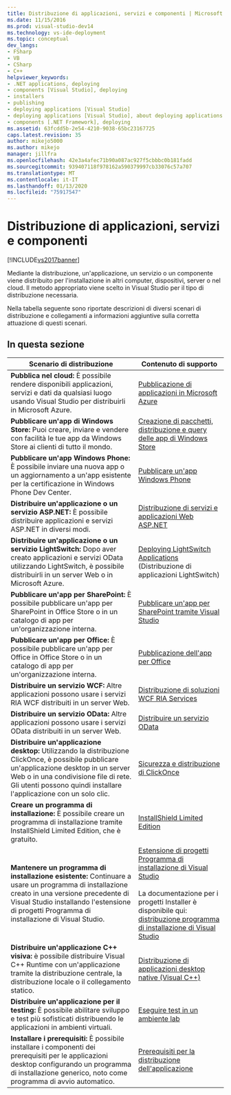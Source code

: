 ```yaml
---
title: Distribuzione di applicazioni, servizi e componenti | Microsoft Docs
ms.date: 11/15/2016
ms.prod: visual-studio-dev14
ms.technology: vs-ide-deployment
ms.topic: conceptual
dev_langs:
- FSharp
- VB
- CSharp
- C++
helpviewer_keywords:
- .NET applications, deploying
- components [Visual Studio], deploying
- installers
- publishing
- deploying applications [Visual Studio]
- deploying applications [Visual Studio], about deploying applications
- components [.NET Framework], deploying
ms.assetid: 63fcdd5b-2e54-4210-9038-65bc23167725
caps.latest.revision: 35
author: mikejo5000
ms.author: mikejo
manager: jillfra
ms.openlocfilehash: 42e3a4afec71b90a087ac927f5cbbbc0b181fadd
ms.sourcegitcommit: 939407118f978162a590379997cb33076c57a707
ms.translationtype: MT
ms.contentlocale: it-IT
ms.lasthandoff: 01/13/2020
ms.locfileid: "75917547"
---
```

# <a name="deploying-applications-services-and-components"></a>Distribuzione di applicazioni, servizi e componenti
[!INCLUDE[vs2017banner](../includes/vs2017banner.md)]

Mediante la distribuzione, un'applicazione, un servizio o un componente viene distribuito per l'installazione in altri computer, dispositivi, server o nel cloud. Il metodo appropriato viene scelto in Visual Studio per il tipo di distribuzione necessaria.  
  
 Nella tabella seguente sono riportate descrizioni di diversi scenari di distribuzione e collegamenti a informazioni aggiuntive sulla corretta attuazione di questi scenari.  
  
## <a name="in-this-section"></a>In questa sezione  
  
|Scenario di distribuzione|Contenuto di supporto|  
|-------------------------|------------------------|  
|**Pubblica nel cloud:** È possibile rendere disponibili applicazioni, servizi e dati da qualsiasi luogo usando Visual Studio per distribuirli in Microsoft Azure.|[Pubblicazione di applicazioni in Microsoft Azure](/visualstudio/deployment/quickstart-deploy-to-azure)|  
|**Pubblicare un'app di Windows Store:** Puoi creare, inviare e vendere con facilità le tue app da Windows Store ai clienti di tutto il mondo.|[Creazione di pacchetti, distribuzione e query delle app di Windows Store](https://msdn.microsoft.com/library/hh446593\(v=vs.85\).aspx)|  
|**Pubblicare un'app Windows Phone:** È possibile inviare una nuova app o un aggiornamento a un'app esistente per la certificazione in Windows Phone Dev Center.|[Pubblicare un'app Windows Phone](https://developer.microsoft.com/)|  
|**Distribuire un'applicazione o un servizio ASP.NET:** È possibile distribuire applicazioni e servizi ASP.NET in diversi modi.|[Distribuzione di servizi e applicazioni Web ASP.NET](/aspnet/mvc/overview/deployment/)|  
|**Distribuire un'applicazione o un servizio LightSwitch:** Dopo aver creato applicazioni e servizi OData utilizzando LightSwitch, è possibile distribuirli in un server Web o in Microsoft Azure.|[Deploying LightSwitch Applications](https://msdn.microsoft.com/library/4818d933-295c-4ecc-9148-7ad9ca28dcdb) (Distribuzione di applicazioni LightSwitch)|  
|**Pubblicare un'app per SharePoint:** È possibile pubblicare un'app per SharePoint in Office Store o in un catalogo di app per un'organizzazione interna.|[Pubblicare un'app per SharePoint tramite Visual Studio](https://msdn.microsoft.com/library/office/jj220044\(v=office.15\).aspx)|  
|**Pubblicare un'app per Office:** È possibile pubblicare un'app per Office in Office Store o in un catalogo di app per un'organizzazione interna.|[Pubblicazione dell'app per Office](https://msdn.microsoft.com/library/office/fp123515.aspx)|  
|**Distribuire un servizio WCF:** Altre applicazioni possono usare i servizi RIA WCF distribuiti in un server Web.|[Distribuzione di soluzioni WCF RIA Services](https://msdn.microsoft.com/library/ff426912\(v=vs.91\).aspx)|  
|**Distribuire un servizio OData:** Altre applicazioni possono usare i servizi OData distribuiti in un server Web.|[Distribuire un servizio OData](https://msdn.microsoft.com/library/hh973447.aspx)|  
|**Distribuire un'applicazione desktop:** Utilizzando la distribuzione ClickOnce, è possibile pubblicare un'applicazione desktop in un server Web o in una condivisione file di rete. Gli utenti possono quindi installare l'applicazione con un solo clic.|[Sicurezza e distribuzione di ClickOnce](../deployment/clickonce-security-and-deployment.md)|  
|**Creare un programma di installazione:** È possibile creare un programma di installazione tramite InstallShield Limited Edition, che è gratuito.|[InstallShield Limited Edition](../deployment/installshield-limited-edition.md)|  
|**Mantenere un programma di installazione esistente:** Continuare a usare un programma di installazione creato in una versione precedente di Visual Studio installando l'estensione di progetti Programma di installazione di Visual Studio.|[Estensione di progetti Programma di installazione di Visual Studio](https://devblogs.microsoft.com/visualstudio/visual-studio-installer-projects-extension/)<br /><br /> La documentazione per i progetti Installer è disponibile qui: [distribuzione programma di installazione di Visual Studio](https://msdn.microsoft.com/library/2kt85ked\(v=vs.100\).aspx)|  
|**Distribuire un'applicazione C++ visiva:** è possibile distribuire Visual C++ Runtime con un'applicazione tramite la distribuzione centrale, la distribuzione locale o il collegamento statico.|[Distribuzione di applicazioni desktop native (Visual C++)](/cpp/windows/deploying-native-desktop-applications-visual-cpp)|  
|**Distribuire un'applicazione per il testing:** È possibile abilitare sviluppo e test più sofisticati distribuendo le applicazioni in ambienti virtuali.|[Eseguire test in un ambiente lab](https://msdn.microsoft.com/library/14ba54c8-a158-4a6e-b00a-b00ae960feb8)|  
|**Installare i prerequisiti:** È possibile installare i componenti dei prerequisiti per le applicazioni desktop configurando un programma di installazione generico, noto come programma di avvio automatico.|[Prerequisiti per la distribuzione dell'applicazione](../deployment/application-deployment-prerequisites.md)|
